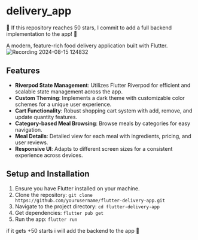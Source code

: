 # delivery_app


🌟 If this repository reaches 50 stars, I commit to add a full backend implementation to the app! 🚀


A modern, feature-rich food delivery application built with Flutter.
![Recording 2024-08-15 124832](https://github.com/user-attachments/assets/1ae71956-9f64-4a90-959c-8cffef9abd78)

## Features

- **Riverpod State Management**: Utilizes Flutter Riverpod for efficient and scalable state management across the app.
- **Custom Theming**: Implements a dark theme with customizable color schemes for a unique user experience.
- **Cart Functionality**: Robust shopping cart system with add, remove, and update quantity features.
- **Category-based Meal Browsing**: Browse meals by categories for easy navigation.
- **Meal Details**: Detailed view for each meal with ingredients, pricing, and user reviews.
- **Responsive UI**: Adapts to different screen sizes for a consistent experience across devices.


## Setup and Installation

1. Ensure you have Flutter installed on your machine.
2. Clone the repository: `git clone https://github.com/yourusername/flutter-delivery-app.git`
3. Navigate to the project directory: `cd flutter-delivery-app`
4. Get dependencies: `flutter pub get`
5. Run the app: `flutter run`

if it gets +50 starts i will add the backend to the app 🤩
